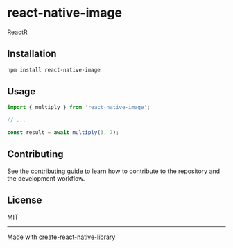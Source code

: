 # react-native-image

ReactR

## Installation

```sh
npm install react-native-image
```

## Usage


```js
import { multiply } from 'react-native-image';

// ...

const result = await multiply(3, 7);
```


## Contributing

See the [contributing guide](CONTRIBUTING.md) to learn how to contribute to the repository and the development workflow.

## License

MIT

---

Made with [create-react-native-library](https://github.com/callstack/react-native-builder-bob)
